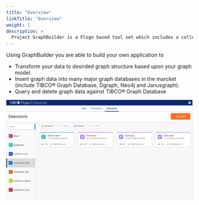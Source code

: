 ```yaml
---
title: "Overview"
linkTitle: "Overview"
weight: 1
description: >
  Project GraphBuilder is a Flogo based tool set which includes a collection of user extensions for constructing graph entities (nodes and edges) from different format of data and perform CRUD operation on graph databse.
---
```


Using GraphBuilder you are able to build your own application to

- Transform your data to desirded graph structure based upon your graph model.
- Insert graph data into many major graph databases in the marcket (include TIBCO® Graph Database, Dgraph, Neo4j and Janusgraph).
- Query and delete graph data against TIBCO® Graph Database

![Flogo Studio](graph_builder.jpg)